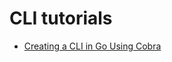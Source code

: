 CLI tutorials
===

- [Creating a CLI in Go Using Cobra](https://www.jetbrains.com/guide/go/tutorials/cli-apps-go-cobra/creating_cli/)
